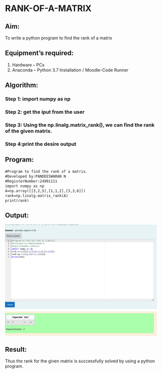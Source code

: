 # RANK-OF-A-MATRIX
## Aim:
To write a python program to find the rank of a matrix
## Equipment’s required:
1. 	Hardware – PCs
2. 	Anaconda – Python 3.7 Installation / Moodle-Code Runner
## Algorithm:
### Step 1: import numpy as np
### Step 2: get the iput from the user
### Step 3: Using the np.linalg.matrix_rank(), we can find the rank of the given matrix.
### Step 4:print the desire output 
## Program:
```
#Program to find the rank of a matrix.
#Developed by:PANDEESWARAN N 
#RegisterNumber:24901111
import numpy as np
A=np.array([[3,2,5],[1,1,2],[3,3,6]])
rank=np.linalg.matrix_rank(A)
print(rank)
```
## Output:
![output](<Screenshot 2024-10-26 091809.png>)
## Result:
Thus the rank for the given matrix is successfully solved by  using a python program.

